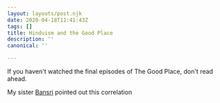 ```yaml
---
layout: layouts/post.njk
date: 2020-04-18T11:41:43Z
tags: []
title: Hinduism and the Good Place
description: ''
canonical: ''

---
```

If you haven't watched the final episodes of The Good Place, don't read ahead.

My sister [Bansri](https://twitter.com/bansrib) pointed out this correlation 